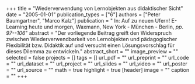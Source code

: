 +++
title = "Wiederverwendung von Lernobjekten aus didaktischer Sicht"
date = "2005-01-01"
publication_types = ["6"]
authors = ["Peter Baumgartner", "Marco Kalz"]
publication = " In: Auf zu neuen Ufern! E-Learning heute und morgen, Waxmann, New York - München - Berlin, _pp. 97--106_"
abstract = "Der vorliegende Beitrag greift den Widerspruch zwischen Wiederverwendbarkeit von Lernobjekten und pädagogischer Flexibilität bzw. Didaktik auf und versucht einen Lösungsvorschlag für dieses Dilemma zu entwickeln."
abstract_short = ""
image_preview = ""
selected = false
projects = []
tags = []
url_pdf = ""
url_preprint = ""
url_code = ""
url_dataset = ""
url_project = ""
url_slides = ""
url_video = ""
url_poster = ""
url_source = ""
math = true
highlight = true
[header]
image = ""
caption = ""
+++
